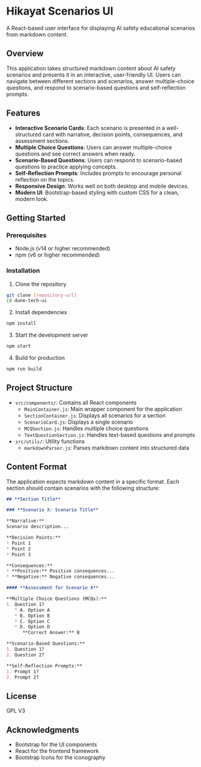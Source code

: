 # Hikayat Scenarios UI

A React-based user interface for displaying AI safety educational scenarios from markdown content.

## Overview

This application takes structured markdown content about AI safety scenarios and presents it in an interactive, user-friendly UI. Users can navigate between different sections and scenarios, answer multiple-choice questions, and respond to scenario-based questions and self-reflection prompts.

## Features

- **Interactive Scenario Cards**: Each scenario is presented in a well-structured card with narrative, decision points, consequences, and assessment sections.
- **Multiple Choice Questions**: Users can answer multiple-choice questions and see correct answers when ready.
- **Scenario-Based Questions**: Users can respond to scenario-based questions to practice applying concepts.
- **Self-Reflection Prompts**: Includes prompts to encourage personal reflection on the topics.
- **Responsive Design**: Works well on both desktop and mobile devices.
- **Modern UI**: Bootstrap-based styling with custom CSS for a clean, modern look.

## Getting Started

### Prerequisites

- Node.js (v14 or higher recommended)
- npm (v6 or higher recommended)

### Installation

1. Clone the repository
```bash
git clone [repository-url]
cd dune-tech-ui
```

2. Install dependencies
```bash
npm install
```

3. Start the development server
```bash
npm start
```

4. Build for production
```bash
npm run build
```

## Project Structure

- `src/components/`: Contains all React components
  - `MainContainer.js`: Main wrapper component for the application
  - `SectionContainer.js`: Displays all scenarios for a section
  - `ScenarioCard.js`: Displays a single scenario
  - `MCQSection.js`: Handles multiple choice questions
  - `TextQuestionSection.js`: Handles text-based questions and prompts
- `src/utils/`: Utility functions
  - `markdownParser.js`: Parses markdown content into structured data

## Content Format

The application expects markdown content in a specific format. Each section should contain scenarios with the following structure:

```markdown
## **Section Title**

### **Scenario X: Scenario Title**

**Narrative:**  
Scenario description...

**Decision Points:**
* Point 1
* Point 2
* Point 3

**Consequences:**
* **Positive:** Positive consequences...
* **Negative:** Negative consequences...

#### **Assessment for Scenario X**

**Multiple Choice Questions (MCQs):**
1. Question 1?
   * A. Option A
   * B. Option B
   * C. Option C
   * D. Option D
      **Correct Answer:** B

**Scenario-Based Questions:**
1. Question 1?
2. Question 2?

**Self-Reflection Prompts:**
1. Prompt 1?
2. Prompt 2?
```

## License

GPL V3

## Acknowledgments

- Bootstrap for the UI components
- React for the frontend framework
- Bootstrap Icons for the iconography
